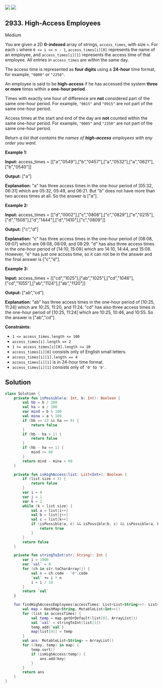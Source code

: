 [![](https://img.shields.io/github/stars/javadev/LeetCode-in-Kotlin?label=Stars&style=flat-square)](https://github.com/javadev/LeetCode-in-Kotlin)
[![](https://img.shields.io/github/forks/javadev/LeetCode-in-Kotlin?label=Fork%20me%20on%20GitHub%20&style=flat-square)](https://github.com/javadev/LeetCode-in-Kotlin/fork)

## 2933\. High-Access Employees

Medium

You are given a 2D **0-indexed** array of strings, `access_times`, with size `n`. For each `i` where `0 <= i <= n - 1`, `access_times[i][0]` represents the name of an employee, and `access_times[i][1]` represents the access time of that employee. All entries in `access_times` are within the same day.

The access time is represented as **four digits** using a **24-hour** time format, for example, `"0800"` or `"2250"`.

An employee is said to be **high-access** if he has accessed the system **three or more** times within a **one-hour period**.

Times with exactly one hour of difference are **not** considered part of the same one-hour period. For example, `"0815"` and `"0915"` are not part of the same one-hour period.

Access times at the start and end of the day are **not** counted within the same one-hour period. For example, `"0005"` and `"2350"` are not part of the same one-hour period.

Return _a list that contains the names of **high-access** employees with any order you want._

**Example 1:**

**Input:** access\_times = \[\["a","0549"],["b","0457"],["a","0532"],["a","0621"],["b","0540"]]

**Output:** ["a"]

**Explanation:** "a" has three access times in the one-hour period of [05:32, 06:31] which are 05:32, 05:49, and 06:21. But "b" does not have more than two access times at all. So the answer is ["a"].

**Example 2:**

**Input:** access\_times = \[\["d","0002"],["c","0808"],["c","0829"],["e","0215"],["d","1508"],["d","1444"],["d","1410"],["c","0809"]]

**Output:** ["c","d"]

**Explanation:** "c" has three access times in the one-hour period of [08:08, 09:07] which are 08:08, 08:09, and 08:29. "d" has also three access times in the one-hour period of [14:10, 15:09] which are 14:10, 14:44, and 15:08. However, "e" has just one access time, so it can not be in the answer and the final answer is ["c","d"].

**Example 3:**

**Input:** access\_times = \[\["cd","1025"],["ab","1025"],["cd","1046"],["cd","1055"],["ab","1124"],["ab","1120"]]

**Output:** ["ab","cd"]

**Explanation:** "ab" has three access times in the one-hour period of [10:25, 11:24] which are 10:25, 11:20, and 11:24. "cd" has also three access times in the one-hour period of [10:25, 11:24] which are 10:25, 10:46, and 10:55. So the answer is ["ab","cd"].

**Constraints:**

*   `1 <= access_times.length <= 100`
*   `access_times[i].length == 2`
*   `1 <= access_times[i][0].length <= 10`
*   `access_times[i][0]` consists only of English small letters.
*   `access_times[i][1].length == 4`
*   `access_times[i][1]` is in 24-hour time format.
*   `access_times[i][1]` consists only of `'0'` to `'9'`.

## Solution

```kotlin
class Solution {
    private fun isPossible(a: Int, b: Int): Boolean {
        val hb = b / 100
        val ha = a / 100
        var mind = b % 100
        val mina = a % 100
        if (hb == 23 && ha == 0) {
            return false
        }
        if (hb - ha > 1) {
            return false
        }
        if (hb - ha == 1) {
            mind += 60
        }
        return mind - mina < 60
    }

    private fun isHighAccess(list: List<Int>): Boolean {
        if (list.size < 3) {
            return false
        }
        var i = 0
        var j = 1
        var k = 2
        while (k < list.size) {
            val a = list[i++]
            val b = list[j++]
            val c = list[k++]
            if (isPossible(a, c) && isPossible(b, c) && isPossible(a, b)) {
                return true
            }
        }
        return false
    }

    private fun stringToInt(str: String): Int {
        var i = 1000
        var `val` = 0
        for (ch in str.toCharArray()) {
            val n = ch.code - '0'.code
            `val` += i * n
            i = i / 10
        }
        return `val`
    }

    fun findHighAccessEmployees(accessTimes: List<List<String>>): List<String> {
        val map = HashMap<String, MutableList<Int>>()
        for (list in accessTimes) {
            val temp = map.getOrDefault(list[0], ArrayList())
            val `val` = stringToInt(list[1])
            temp.add(`val`)
            map[list[0]] = temp
        }
        val ans: MutableList<String> = ArrayList()
        for ((key, temp) in map) {
            temp.sort()
            if (isHighAccess(temp)) {
                ans.add(key)
            }
        }
        return ans
    }
}
```